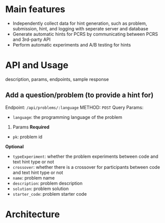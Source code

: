 # Main features
- Independently collect data for hint generation, such as problem, submission, hint, and logging with seperate server and database
- Generate automatic hints for PCRS by communicating between PCRS and 3rd-party API
- Perform automatic experiments and A/B testing for hints

# API and Usage
description, params, endpoints, sample response
## Add a question/problem (to provide a hint for)
Endpoint: `/api/problems/:language`
METHOD: `POST`
Query Params:
- `language`: the programming language of the problem

1. Params
**Required**
- `pk`: problem id

**Optional**
- `typeExperiment`: whether the problem experiments between code and text hint type or not
- `crossover`: whether there is a crossover for participants between code and text hint type or not
- `name`: problem name
- `description`: problem description
- `solution`: problem solution
- `starter_code`: problem starter code

# Architecture